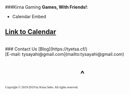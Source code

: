 ###Kirna Gaming 
**Games, With Friends!**:


- Calendar Embed

## [Link to Calendar](https://tyetsa.cf/)

<br>
### Contact Us
[Blog](https://tyetsa.cf/)
<br>
[E-mail: tysayahi@gmail.com](mailto:tysayahi@gmail.com)


<h1 align="center">^</h1>


<p style="font-family: TimesNewRoman, Times New Roman, Times, Baskerville, Georgia, serif;
	font-size: 10px;
	font-style: normal;
	font-variant: normal;
	font-weight: 400;
	line-height: 16px;">Copyright © 2019-2019 by Kirna Sebo. All rights reserved.</p>
